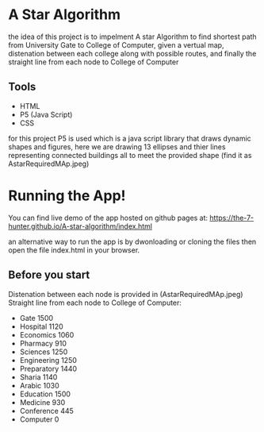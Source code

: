 # A Star Algorithm


the idea of this project is to impelment A star Algorithm to find shortest path from University Gate to College of Computer, given a vertual map, distenation between each college along with possible routes, and finally the straight line from each node to College of Computer 

## Tools
  - HTML
  - P5 (Java Script)
  - CSS

for this project P5 is used which is a java script library that draws dynamic shapes and figures, here we are drawing 13 ellipses and thier lines representing connected buildings all to meet the provided shape (find it as AstarRequiredMAp.jpeg)

# Running the App!
You can find live demo of the app hosted on github pages at:
https://the-7-hunter.github.io/A-star-algorithm/index.html

an alternative way to run the app is by dwonloading or cloning the files 
then open the file index.html in your browser.

## Before you start
Distenation between each node is provided in (AstarRequiredMAp.jpeg) 
Straight line from each node to College of Computer:
- Gate 1500
- Hospital 1120
- Economics 1060
- Pharmacy 910
- Sciences 1250
- Engineering 1250
- Preparatory 1440
- Sharia 1140
- Arabic 1030
- Education 1500
- Medicine 930
- Conference 445
- Computer 0
